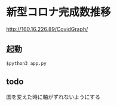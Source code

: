 # 新型コロナ完成数推移
http://160.16.226.89/CovidGraph/

## 起動
```
$python3 app.py
```

## todo
国を変えた時に軸がずれないようにする


